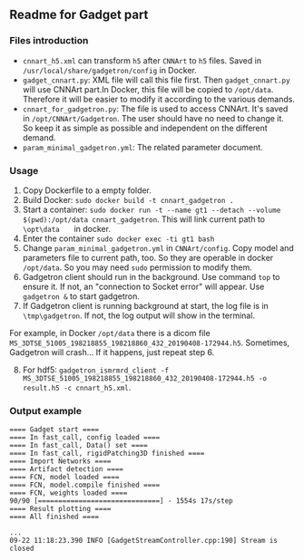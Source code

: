 ## Readme for Gadget part

### Files introduction
<!-- - `cnnart_dcm.xml` can transform `h5` after `CNNArt` to `dicom` files. Saved in `/usr/local/share/gadgetron/config` in Docker. -->
- `cnnart_h5.xml` can transform `h5` after `CNNArt` to `h5` files. Saved in `/usr/local/share/gadgetron/config` in Docker.
- `gadget_cnnart.py`:  XML file will call this file first. Then `gadget_cnnart.py` will use CNNArt part.In Docker, this file will be copied to `/opt/data`. Therefore it will be easier to modify it according to the various demands. 
- `cnnart_for_gadgetron.py`: The file is used to access CNNArt. It's saved in `/opt/CNNArt/Gadgetron`. The user should have no need to change it. So keep it as simple as possible and independent on the different demand. 
- `param_minimal_gadgetron.yml`: The related parameter document. 
### Usage
1. Copy Dockerfile to a empty folder.   
2. Build Docker: `sudo docker build -t cnnart_gadgetron .`  
3. Start a container: `sudo docker run -t --name gt1 --detach --volume $(pwd):/opt/data cnnart_gadgetron`. This will link current path to `\opt\data   ` in docker.  
4. Enter the container `sudo docker exec -ti gt1 bash`  
5. Change `param_minimal_gadgetron.yml` in `CNNArt/config`. Copy model and parameters file to current path, too. So they are operable in docker `/opt/data`. So you may need `sudo` permission to  modify them. 
6. Gadgetron client should run in the background. Use command `top` to ensure it. If not, an "connection to Socket error" will appear. Use `gadgetron &` to start gadgetron. 
7. If Gadgetron client is running background at start, the log file is in `\tmp\gadgetron`. If not, the log output will show in the terminal. 

For example, in Docker `/opt/data` there is a dicom file `MS_3DTSE_51005_198218855_198218860_432_20190408-172944.h5`. Sometimes, Gadgetron will crash... If it happens, just repeat step 6. 

8. For hdf5: `gadgetron_ismrmrd_client -f MS_3DTSE_51005_198218855_198218860_432_20190408-172944.h5 -o result.h5 -c cnnart_h5.xml`.  

### Output example
```
==== Gadget start ====
==== In fast_call, config loaded ====
==== In fast_call, Data() set ====
==== In fast_call, rigidPatching3D finished ====
==== Import Networks ====
==== Artifact detection ====
==== FCN, model loaded ====
==== FCN, model.compile finished ====
==== FCN, weights loaded ====
90/90 [==============================] - 1554s 17s/step
==== Result plotting ====
==== All finished ====

...
09-22 11:18:23.390 INFO [GadgetStreamController.cpp:190] Stream is closed

```